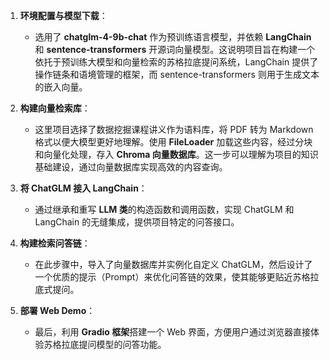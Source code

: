 

1. **环境配置与模型下载**：
   - 选用了 **chatglm-4-9b-chat** 作为预训练语言模型，并依赖 **LangChain** 和 **sentence-transformers** 开源词向量模型。这说明项目旨在构建一个依托于预训练大模型和向量检索的苏格拉底提问系统，LangChain 提供了操作链条和语境管理的框架，而 sentence-transformers 则用于生成文本的嵌入向量。

2. **构建向量检索库**：
   - 这里项目选择了数据挖掘课程讲义作为语料库，将 PDF 转为 Markdown 格式以便大模型更好地理解。使用 **FileLoader** 加载这些内容，经过分块和向量化处理，存入 **Chroma 向量数据库**。这一步可以理解为项目的知识基础建设，通过向量数据库实现高效的内容查询。

3. **将 ChatGLM 接入 LangChain**：
   - 通过继承和重写 **LLM 类**的构造函数和调用函数，实现 ChatGLM 和 LangChain 的无缝集成，提供项目特定的问答接口。

4. **构建检索问答链**：
   - 在此步骤中，导入了向量数据库并实例化自定义 ChatGLM，然后设计了一个优质的提示（Prompt）来优化问答链的效果，使其能够更贴近苏格拉底式提问。

5. **部署 Web Demo**：
   - 最后，利用 **Gradio 框架**搭建一个 Web 界面，方便用户通过浏览器直接体验苏格拉底提问模型的问答功能。
